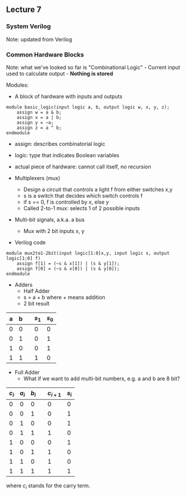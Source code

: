 ## Lecture 7

### System Verilog  
Note: updated from Verilog

### Common Hardware Blocks  

Note: what we've looked so far is "Combinational Logic"
	- Current input used to calculate output
	- **Nothing is stored**

Modules:
- A block of hardware with inputs and outputs  

```
module basic_logic(input logic a, b, output logic w, x, y, z);
	assign w = a & b;  
	assign x = a | b;  
	assign y = ~a;  
	assign z = a ^ b;  
endmodule
```

- assign: describes combinatorial logic
- logic: type that indicates Boolean variables
- actual piece of hardware: cannot call itself, no recursion

- Multiplexers (mux)
	- Design a circuit that controls a light f from either switches x,y
	- s is a switch that decides which switch controls f
	- if s == 0, f is controlled by x, else y
	- Called 2-to-1 mux: selects 1 of 2 possible inputs
- Multi-bit signals, a.k.a. a bus
	- Mux with 2 bit inputs x, y
- Verilog code  
```
module mux2to1-2bit(input logic[1:0]x,y, input logic s, output logic[1:0] f)  
	assign f[1] = (~s & x[1]) | (s & y[1]);  
	assign f[0] = (~s & x[0]) | (s & y[0]);  
endmodule
```
- Adders
	- Half Adder
	- s = a + b where + means addition
	- 2 bit result  

| a | b || $s_1$ | $s_0$ |
| --- | --- | - | --- | --- |
| 0 | 0 || 0 | 0 |
| 0 | 1 || 0 | 1 |
| 1 | 0 || 0 | 1 |
| 1 | 1 || 1 | 0 |

- Full Adder
	- What if we want to add multi-bit numbers, e.g. a and b are 8 bit?

| $c_i$ | $a_i$ | $b_i$ || $c_{i+1}$ | $s_i$ |
| --- | --- | --- | - | --- | --- |
| 0 | 0 | 0 || 0 | 0 |
| 0 | 0 | 1 || 0 | 1 |
| 0 | 1 | 0 || 0 | 1 |
| 0 | 1 | 1 || 1 | 0 |
| 1 | 0 | 0 || 0 | 1 |
| 1 | 0 | 1 || 1 | 0 |
| 1 | 1 | 0 || 1 | 0 |
| 1 | 1 | 1 || 1 | 1 |

where $c_i$ stands for the carry term.
